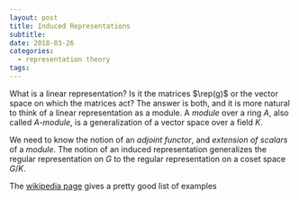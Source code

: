 ```yaml
---
layout: post
title: Induced Representations
subtitle:
date: 2018-03-26
categories:
  - representation theory
tags:
---
```


What is a linear representation? Is it the matrices $\rep(g)$ or the vector space on which the matrices act? The answer is both, and it is more natural to think of a linear representation as a module. A *module* over a ring $A$, also called *$A$-module*, is a generalization of a vector space over a field $K$.

We need to know the notion of an *adjoint functor*, and *extension of scalars* of a *module*. The notion of an induced representation generalizes the regular representation on $G$ to the regular representation on a coset space $G/K$.



The [wikipedia page](https://en.wikipedia.org/wiki/Module_(mathematics)#Examples) gives a pretty good list of examples
